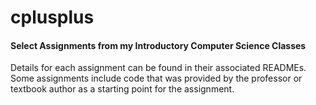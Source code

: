 # cplusplus
#### Select Assignments from my Introductory Computer Science Classes

Details for each assignment can be found in their associated READMEs. Some assignments include code that was provided by the professor or textbook author as a starting point for the assignment.

